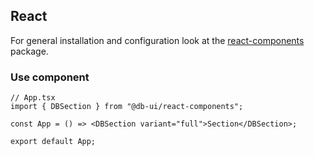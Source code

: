 ## React

For general installation and configuration look at the [react-components](https://www.npmjs.com/package/@db-ui/react-components) package.

### Use component

```tsx App.tsx
// App.tsx
import { DBSection } from "@db-ui/react-components";

const App = () => <DBSection variant="full">Section</DBSection>;

export default App;
```
